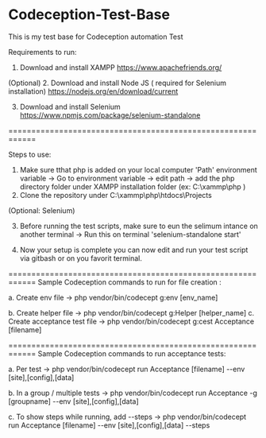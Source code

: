# Codeception-Test-Base
This is my test base for Codeception automation Test 


Requirements to run: 
1. Download and install XAMPP
https://www.apachefriends.org/

(Optional)
2. Download and install Node JS ( required for Selenium installation)
https://nodejs.org/en/download/current

3. Download and install Selenium
https://www.npmjs.com/package/selenium-standalone

============================================================

Steps to use:
1. Make sure tthat php is added on your local computer 'Path' environment variable
   -> Go to environment variable
   -> edit path
   -> add the php directory folder under XAMPP installation folder (ex: C:\xammp\php  )
2. Clone the repository under C:\xammp\php\htdocs\Projects

(Optional: Selenium)

3. Before running the test scripts, make sure to eun the selimum intance on another terminal
   -> Run this on terminal 'selenium-standalone start'

4. Now your setup is complete you can now edit and run your test script via gitbash or on you favorit terminal.

============================================================
Sample Codeception commands to run for file creation :

a. Create env file 
  -> php vendor/bin/codecept g:env [env_name]
  
b. Create helper file
  -> php vendor/bin/codecept g:Helper [helper_name]
c. Create acceptance test file
  -> php vendor/bin/codecept g:cest Acceptance [filename]

============================================================
Sample Codeception commands to run acceptance tests:

a. Per test
  -> php vendor/bin/codecept run Acceptance [filename] --env [site],[config],[data]

b. In a group / multiple tests
  -> php vendor/bin/codecept run Acceptance -g [groupname] --env [site],[config],[data]

c. To show steps while running, add --steps
  -> php vendor/bin/codecept run Acceptance [filename] --env [site],[config],[data] --steps
